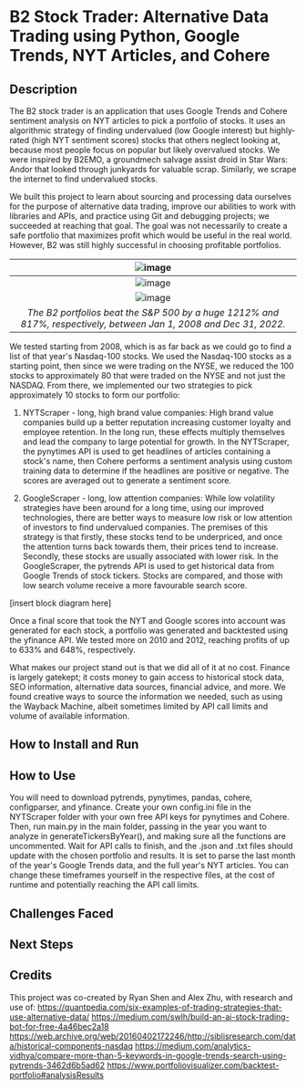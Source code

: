 # B2 Stock Trader: Alternative Data Trading using Python, Google Trends, NYT Articles, and Cohere

## Description
The B2 stock trader is an application that uses Google Trends and Cohere sentiment analysis on NYT articles to pick a portfolio of stocks. It uses an algorithmic strategy of finding undervalued (low Google interest) but highly-rated (high NYT sentiment scores) stocks that others neglect looking at, because most people focus on popular but likely overvalued stocks. We were inspired by B2EMO, a groundmech salvage assist droid in Star Wars: Andor that looked through junkyards for valuable scrap. Similarly, we scrape the internet to find undervalued stocks.

We built this project to learn about sourcing and processing data ourselves for the purpose of alternative data trading, improve our abilities to work with libraries and APIs, and practice using Git and debugging projects; we succeeded at reaching that goal. The goal was not necessarily to create a safe portfolio that maximizes profit which would be useful in the real world. However, B2 was still highly successful in choosing profitable portfolios.

| ![image](https://user-images.githubusercontent.com/87958079/211218481-c3b136f9-3788-4bc7-a046-4bbe5a443c8c.png) |
|:--:| 
| ![image](https://user-images.githubusercontent.com/87958079/211218228-f35831f5-569a-48e0-bb28-bd4338d0f14e.png) |
| ![image](https://user-images.githubusercontent.com/87958079/211218549-5efe465e-63db-454d-8b48-c70afbcc5a72.png) |
| *The B2 portfolios beat the S&P 500 by a huge 1212% and 817%, respectively, between Jan 1, 2008 and Dec 31, 2022.* |

We tested starting from 2008, which is as far back as we could go to find a list of that year's Nasdaq-100 stocks. We used the Nasdaq-100 stocks as a starting point, then since we were trading on the NYSE, we reduced the 100 stocks to approximately 80 that were traded on the NYSE and not just the NASDAQ. From there, we implemented our two strategies to pick approximately 10 stocks to form our portfolio:

1. NYTScraper - long, high brand value companies: High brand value companies build up a better reputation increasing customer loyalty and employee retention. In the long run, these effects multiply themselves and lead the company to large potential for growth. In the NYTScraper, the pynytimes API is used to get headlines of articles containing a stock's name, then Cohere performs a sentiment analysis using custom training data to determine if the headlines are positive or negative. The scores are averaged out to generate a sentiment score.

2. GoogleScraper - long, low attention companies: While low volatility strategies have been around for a long time, using our improved technologies, there are better ways to measure low risk or low attention of investors to find undervalued companies. The premises of this strategy is that firstly, these stocks tend to be underpriced, and once the attention turns back towards them, their prices tend to increase. Secondly, these stocks are usually associated with lower risk. In the GoogleScraper, the pytrends API is used to get historical data from Google Trends of stock tickers. Stocks are compared, and those with low search volume receive a more favourable search score.

[insert block diagram here]

Once a final score that took the NYT and Google scores into account was generated for each stock, a portfolio was generated and backtested using the yfinance API. We tested more on 2010 and 2012, reaching profits of up to 633% and 648%, respectively.

What makes our project stand out is that we did all of it at no cost. Finance is largely gatekept; it costs money to gain access to historical stock data, SEO information, alternative data sources, financial advice, and more. We found creative ways to source the information we needed, such as using the Wayback Machine, albeit sometimes limited by API call limits and volume of available information.

## How to Install and Run

## How to Use
You will need to download pytrends, pynytimes, pandas, cohere, configparser, and yfinance. Create your own config.ini file in the NYTScraper folder with your own free API keys for pynytimes and Cohere. Then, run main.py in the main folder, passing in the year you want to analyze in generateTickersByYear(), and making sure all the functions are uncommented. Wait for API calls to finish, and the .json and .txt files should update with the chosen portfolio and results. It is set to parse the last month of the year's Google Trends data, and the full year's NYT articles. You can change these timeframes yourself in the respective files, at the cost of runtime and potentially reaching the API call limits.

## Challenges Faced

## Next Steps

## Credits
This project was co-created by Ryan Shen and Alex Zhu, with research and use of:
https://quantpedia.com/six-examples-of-trading-strategies-that-use-alternative-data/
https://medium.com/swlh/build-an-ai-stock-trading-bot-for-free-4a46bec2a18
https://web.archive.org/web/20160402172246/http://siblisresearch.com/data/historical-components-nasdaq 
https://medium.com/analytics-vidhya/compare-more-than-5-keywords-in-google-trends-search-using-pytrends-3462d6b5ad62
https://www.portfoliovisualizer.com/backtest-portfolio#analysisResults
